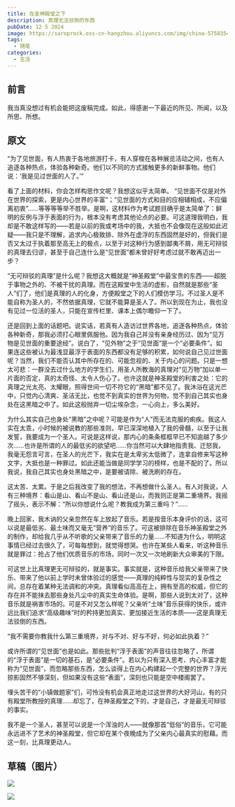 ```yaml
---
title: 在圣神殿堂之下
description: 真理无法驳倒的东西
pubDate: 12 5 2024
image: https://saroprock.oss-cn-hangzhou.aliyuncs.com/img/china-5758354_1280.jpg
tags:
  - 随笔
categories:
  - 生活
---
```

## 前言

我当真没想过有机会能把这废稿完成。如此，得感谢一下最近的所见、所闻，以及所思、所想。

## 原文

“为了见世面，有人热衷于各地旅游打卡，有人穿梭在各种展览活动之间，也有人追逐各种热点，体验各种新奇。他们以不同的方式接触更多的新鲜事物。他们说：‘我是见过世面的人了。’”

看了上面的材料，你会怎样构思作文呢？我想这似乎太简单。 “见世面不仅是对外在世界的探索，更是内心世界的丰富”；“见世面的方式和目的应相辅相成，不应偏离初衷”……等等等等举不胜举。是啊，这材料作为考试题目确乎是太简单了：鲜明的反例与浮于表面的行为，根本没有考虑其他论点的必要。可这道理我明白，我却是不敢这样写的——若是以前的我或考场中的我，大抵也不会像现在这般如此迟疑——我只是不理解，追求内心极致排、除外在虚浮的东西固然是好的，但我们是否又太过于执着那至高无上的极点，以至于对这种行为感到鄙夷不屑，用无可辩驳的真理去归谬，甚至于自己连什么是“见世面”都未曾好好考虑过就不敢再迈出一步？

“无可辩驳的真理”是什么呢？我想这大概就是“神圣殿堂”中最宝贵的东西——超脱于事物之外的、不被干扰的真理。而在这殿堂中生活的虚影，自然就是那些“圣人”们了，他们是真理的人的化身，方便殿堂之下的人们模仿学习。不过圣人是不能自称为圣人的，不然依据真理，它就不能算是圣人了。所以到现在为止，我也没有见过一位活的圣人，只能在宣传栏里、课本上偶尔瞻仰一下了。

还是回到上面的话题吧。说实话，若真有人造访过世界各地，追逐各种热点，体验各种新奇，那我必须打心眼里佩服他。因为我自己并没有亲身经历过、因为“见万物是见世面的重要途经”。说白了，“见外物”之于“见世面”是一个“必要条件”。如果连这些被认为最浅显最浮于表面的东西都没有足够的积累，如何说自己见过世面呢？当然，我们不能否认其中所存在的、可能忽视的、关于内心的问题。只是一想太可悲：一群没去过什么地方的学生们，用圣人所教海的真理对“见万物”加以单一片面的否定，真的太奇怪、太令人伤心了。也许这就是神圣殿堂的利害之处：它的真理之光太亮、太耀眼，照得世间一切不符它的“黑暗”都不见了。我沐浴在这光芒中，只觉内心清爽、圣洁无比，也觉不到真实的世界为何物，觉不到自己其实也身处在这黑暗之中了。如此这般抛弃一切尘埃杂念，一心向上，多么美好。

为什么其实自己也身处“黑暗”之中呢？可能是作为“人”而无法克服的痢疾。我这人实在太乖，小时候的被说教的那些准则，早已深深地植入了我的骨髓，以至于让我发誓，我要成为一个圣人。可说是这样说，那内心的条条框框早已不知逾越了多少次……也许是所谓的人的最低劣的欲望吧……你当然可以大肆地指责我、迁怒我，我毫无怨言可言，在圣人的光芒下，我实在是太卑劣太低微了，连拿自修来写这种文字，大抵也是一种罪过。如此还能当做是同学学习的榜样，也是不配的了。所以我说，我自己其实也身处黑暗之中，是要被请除、被洗刷的存在。

这太苦、太累。于是之后我改变了我的想法，不再想做什么圣人。有人对我说，人有三种境界：看山是山、看山不是山、看山还是山，而我则正是第二重境界。我摇了摇头，表示不解：“所以你想说什么呢？教我成为第三重吗？”……

晚上回家，我木讷的父亲忽然在车上放起了音乐。若是按音乐本身评价的话，这可以说是最低劣、最土味而又毫无“营养”的音乐了。可这被排除在音乐神圣殿堂之外的制作，却给我几乎从不听歌的父亲带来了音乐的力量……不知道为什么，明明这事情已经过去很久了，可每每想到，就觉得想哭。也许在某些人看来，听这种音乐就是罪过：抢占了他们优质音乐的市场，同时一次又一次地刷新大众审美的下限。

可这世上比真理更无可辩驳的，就是事实。事实就是，这种音乐给我父亲带来了快乐、带来了他以前上学时未曾体验过的感觉——真理的纯粹性与现实的复杂性之间，总存在着某种无法调和的冲突。真理看似高高在上，拥有至高的权威，但它的存在并不能抹去那些身处凡尘中的真实生命体验。是啊，那些人说到太对了，这种音乐就是祸害市场的。可是不对又怎么样呢？父亲听“土味”音乐获得的快乐，或许远比我们追求“高级趣味”时的矜持更加真实、更加接近生活的本质——这是真理无法驳倒的东西。

“我不需要你教我什么第三重境界，对与不对、好与不好，何必如此执着？”

或许所谓的“见世面”也是如此。那些批判“浮于表面”的声音往往忽略了，所谓的“浮于表面”是一切的基石，是“必要条件”。若以为只有深入思考、内心丰富才能称为“见世面”，而忽略那些东西，怎么谈得上在内心构建起一个完整的世界？浮光掠影固然不够深刻，但如果没有这些“表面”，深刻也只能是空中楼阁罢了。

埋头苦干的“小镇做题家”们，可怜没有机会真正地走过这世界的大好河山，有的只有殿堂所教授的真理……却忘了，在神圣殿堂之下的，才是自己，才是最无可辩驳的事实。

我不是一个圣人，甚至可以说是一个浑浊的人——就像那首“低俗”的音乐，它可能永远进不了艺术的神圣殿堂，但它却在某个夜晚成为了父亲内心最真实的慰藉。而这一刻，比真理更动人。

## 草稿（图片）

![](https://saroprock.oss-cn-hangzhou.aliyuncs.com/img/194c3534aa323fa47526dc1b080001f3.jpg)

![](https://saroprock.oss-cn-hangzhou.aliyuncs.com/img/513853d71e4bf77d9b2c1e47fc2be8b6.jpg)